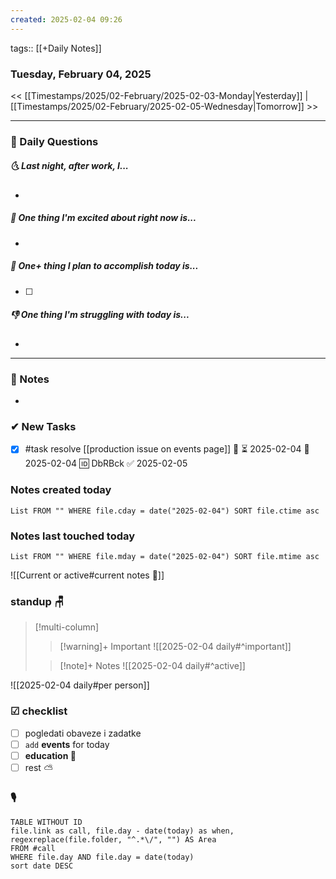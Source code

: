 ```yaml
---
created: 2025-02-04 09:26
---
```

tags:: [[+Daily Notes]]

### Tuesday, February 04, 2025

<< [[Timestamps/2025/02-February/2025-02-03-Monday|Yesterday]] | [[Timestamps/2025/02-February/2025-02-05-Wednesday|Tomorrow]] >>

---
### 📅 Daily Questions
##### 🌜 **Last night, after work, I...**
- 

##### 🙌 **One thing I'm excited about right now is...**
- 

##### 🚀 **One+ thing I plan to accomplish today is...**
- [ ] 

##### 👎 **One thing I'm struggling with today is...**
- 

---
### 📝 Notes
- 
### ✔ New Tasks
- [x] #task resolve [[production issue on events page]] 🔼 ⏳ 2025-02-04 📅 2025-02-04 🆔 DbRBck ✅ 2025-02-05
### Notes created today
```dataview
List FROM "" WHERE file.cday = date("2025-02-04") SORT file.ctime asc
```

### Notes last touched today
```dataview
List FROM "" WHERE file.mday = date("2025-02-04") SORT file.mtime asc
`````

![[Current or active#current notes 📓]]

### standup 🪑

> [!multi-column]
>> [!warning]+ Important
>> ![[2025-02-04 daily#^important]]
>
>> [!note]+ Notes
>> ![[2025-02-04 daily#^active]]

![[2025-02-04 daily#per person]]

### ☑ checklist
- [ ] pogledati  obaveze i zadatke
- [ ] `add` **events** for today
- [ ] **education 🎒**
- [ ] rest ⛅ 

### 🎙
```dataview
TABLE WITHOUT ID
file.link as call, file.day - date(today) as when, regexreplace(file.folder, "^.*\/", "") AS Area
FROM #call
WHERE file.day AND file.day = date(today)
sort date DESC
```
